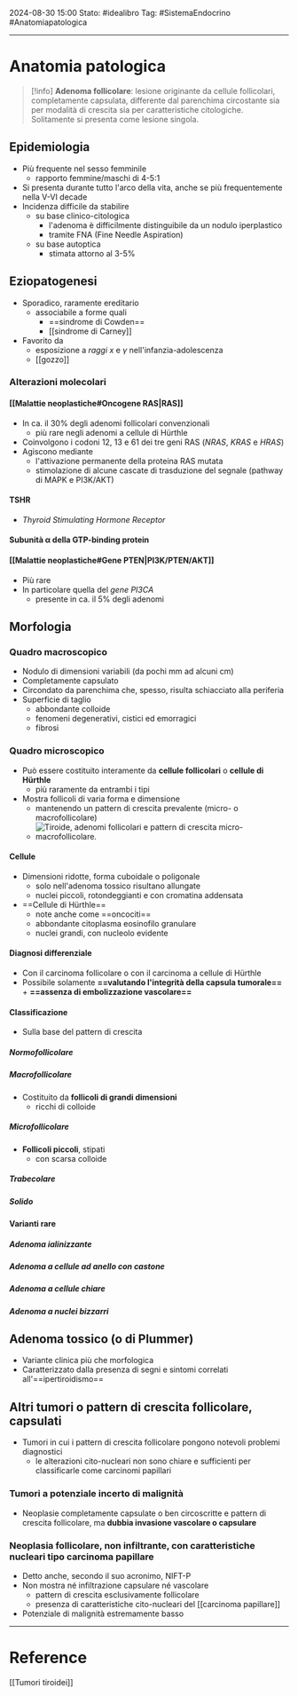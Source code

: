 2024-08-30 15:00
Stato: #idealibro 
Tag: #SistemaEndocrino #Anatomiapatologica 

---
# Anatomia patologica
>[!info]
> **Adenoma follicolare**: lesione originante da cellule follicolari, completamente capsulata, differente dal parenchima circostante sia per modalità di crescita sia per caratteristiche citologiche. Solitamente si presenta come lesione singola.
## Epidemiologia
- Più frequente nel sesso femminile
	- rapporto femmine/maschi di 4-5:1
- Si presenta durante tutto l'arco della vita, anche se più frequentemente nella V-VI decade
- Incidenza difficile da stabilire
	- su base clinico-citologica
		- l'adenoma è difficilmente distinguibile da un nodulo iperplastico
		- tramite FNA (Fine Needle Aspiration)
	- su base autoptica
		- stimata attorno al 3-5%
## Eziopatogenesi
- Sporadico, raramente ereditario
	- associabile a forme quali
		- ==sindrome di Cowden==
		- [[sindrome di Carney]]
- Favorito da
	- esposizione a *raggi x* e *γ* nell'infanzia-adolescenza
	- [[gozzo]]
### Alterazioni molecolari
#### [[Malattie neoplastiche#Oncogene RAS|RAS]]
- In ca. il 30% degli adenomi follicolari convenzionali
	- più rare negli adenomi a cellule di Hürthle
- Coinvolgono i codoni 12, 13 e 61 dei tre geni RAS (*NRAS*, *KRAS* e *HRAS*)
- Agiscono mediante
	- l'attivazione permanente della proteina RAS mutata
	- stimolazione di alcune cascate di trasduzione del segnale (pathway di MAPK e PI3K/AKT)
#### TSHR
- *Thyroid Stimulating Hormone Receptor*
#### Subunità α della GTP-binding protein
#### [[Malattie neoplastiche#Gene PTEN|PI3K/PTEN/AKT]]
- Più rare
- In particolare quella del *gene PI3CA*
	- presente in ca. il 5% degli adenomi
## Morfologia
### Quadro macroscopico
- Nodulo di dimensioni variabili (da pochi mm ad alcuni cm)
- Completamente capsulato
- Circondato da parenchima che, spesso, risulta schiacciato alla periferia
- Superficie di taglio
	- abbondante colloide
	- fenomeni degenerativi, cistici ed emorragici
	- fibrosi
### Quadro microscopico
- Può essere costituito interamente da **cellule follicolari** o **cellule di Hürthle**
	- più raramente da entrambi i tipi
- Mostra follicoli di varia forma e dimensione
	- mantenendo un pattern di crescita prevalente (micro- o macrofollicolare)
	- ![Tiroide, adenomi follicolari e pattern di crescita micro-macrofollicolare.](https://i.imgur.com/QldOlP8.png)
#### Cellule
- Dimensioni ridotte, forma cuboidale o poligonale
	- solo nell'adenoma tossico risultano allungate
	- nuclei piccoli, rotondeggianti e con cromatina addensata
- ==Cellule di Hürthle==
	- note anche come ==oncociti==
	- abbondante citoplasma eosinofilo granulare
	- nuclei grandi, con nucleolo evidente
#### Diagnosi differenziale
- Con il carcinoma follicolare o con il carcinoma a cellule di Hürthle
- Possibile solamente **==valutando l'integrità della capsula tumorale==** + **==assenza di embolizzazione vascolare==**
#### Classificazione
- Sulla base del pattern di crescita
##### Normofollicolare
##### Macrofollicolare
- Costituito da **follicoli di grandi dimensioni**
	- ricchi di colloide
##### Microfollicolare
- **Follicoli piccoli**, stipati
	- con scarsa colloide
##### Trabecolare
##### Solido
#### Varianti rare
##### Adenoma ialinizzante
##### Adenoma a cellule ad anello con castone
##### Adenoma a cellule chiare
##### Adenoma a nuclei bizzarri
## Adenoma tossico (o di Plummer)
- Variante clinica più che morfologica
- Caratterizzato dalla presenza di segni e sintomi correlati all'==ipertiroidismo==
## Altri tumori o pattern di crescita follicolare, capsulati
- Tumori in cui i pattern di crescita follicolare pongono notevoli problemi diagnostici
	- le alterazioni cito-nucleari non sono chiare e sufficienti per classificarle come carcinomi papillari
### Tumori a potenziale incerto di malignità
- Neoplasie completamente capsulate o ben circoscritte e pattern di crescita follicolare, ma **dubbia invasione vascolare o capsulare**
### Neoplasia follicolare, non infiltrante, con caratteristiche nucleari tipo carcinoma papillare
- Detto anche, secondo il suo acronimo, NIFT-P
- Non mostra né infiltrazione capsulare né vascolare
	- pattern di crescita esclusivamente follicolare
	- presenza di caratteristiche cito-nucleari del [[carcinoma papillare]]
- Potenziale di malignità estremamente basso







---
# Reference
[[Tumori tiroidei]]